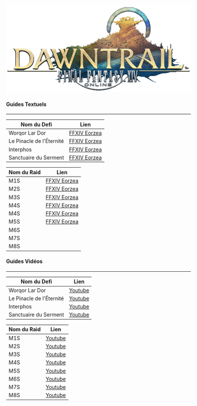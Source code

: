 ![DT Logo](img/Dawntrail_Logo.png)

#### Guides Textuels
---

| Nom du Defi                          | Lien                                                         |
| ------------------------------------ | ------------------------------------------------------------ |
| Worqor Lar Dor       | [FFXIV Eorzea](https://www.ffxiv-eorzea.com/guides-instances/defis/extreme/dawntrail-extreme/guide-valigarmanda-extreme-worqor-lar-dor/2024/09/16/) |
| Le Pinacle de l'Éternité | [FFXIV Eorzea](https://www.ffxiv-eorzea.com/guides-instances/guide-zarool/2024/08/01/) |
| Interphos           | [FFXIV Eorzea](https://www.ffxiv-eorzea.com/guides-instances/guide-reine-eternite-extreme-interphos/2024/12/11/)                                 |
| Sanctuaire du Serment      | [FFXIV Eorzea](https://www.ffxiv-eorzea.com/guides-instances/guide-zelenia-extreme-sanctuaire-du-serment/2025/04/07/)                                 |

| Nom du Raid            | Lien |
| ---------------------- | ---- |
| M1S | [FFXIV Eorzea](https://www.ffxiv-eorzea.com/guides-instances/guide-arcadion-sadique-m1s-poids-mi-lourds-cca-m1s/2024/12/27/) |
| M2S | [FFXIV Eorzea](https://www.ffxiv-eorzea.com/guides-instances/guide-arcadion-sadique-m2s-poids-mi-lourds-cca-m2s/2024/11/12/) |
| M3S | [FFXIV Eorzea](https://www.ffxiv-eorzea.com/guides-instances/guide-arcadion-sadique-m3s-poids-mi-lourds-cca-m3s/2024/12/20/) |
| M4S | [FFXIV Eorzea](https://www.ffxiv-eorzea.com/guides-instances/guide-arcadion-sadique-m4s-phase-1-poids-mi-lourds-cca-m4s/2025/02/09/) |
| M4S | [FFXIV Eorzea](https://www.ffxiv-eorzea.com/guides-instances/guide-arcadion-sadique-m4s-phase-2-poids-mi-lourds-cca-m4s/2025/02/09/) |
| M5S | [FFXIV Eorzea](https://www.ffxiv-eorzea.com/guides-instances/guide-arcadion-sadique-m5s-poids-lourd-leger-cca-m1s/2025/06/14/) |
| M6S |      |
| M7S |      |
| M8S  |      |



#### Guides Vidéos

---

| Nom du Defi                          | Lien                                                         |
| ------------------------------------ | ------------------------------------------------------------ |
| Worqor Lar Dor        | [Youtube](https://youtu.be/0BHlT9TbyJc?si=OwGUSrwjEupUWLIK) |
| Le Pinacle de l'Éternité | [Youtube](https://www.youtube.com/watch?v=uB_-7hCoR-s) |
| Interphos           | [Youtube](https://youtu.be/l5OnNQiWXAo?si=Ldpoyd_NDvhbKIu0)                                                  |
| Sanctuaire du Serment      | [Youtube](https://youtu.be/HWTwIYK_Akg?si=8Rf6M1EnIqva-iYz)                                                  |

| Nom du Raid            | Lien                                                         |
| ---------------------- | ------------------------------------------------------------ |
| M1S        | [Youtube](https://youtu.be/i6gyp6_MQnE?si=eOmdcs0Ph-Rv6olg) |
| M2S | [Youtube](https://youtu.be/rEmc3AxQqDE?si=lTAOEfJvxpzZjvPV) |
| M3S | [Youtube](https://youtu.be/fsyDXdss_qw?si=2SEESFVTJFkPfyWz) |
| M4S | [Youtube](https://youtu.be/ZioFXxs1KyQ?si=iAFuEThGwrBLBV67) |
| M5S | [Youtube](https://youtu.be/hu9DUu_BK4M?si=F5QA7wKuEtaFhbxn) |
| M6S | [Youtube](https://youtu.be/sKzGuecISfg?si=buqYGrfrkNd5Pu3s) |
| M7S | [Youtube](https://youtu.be/rFxzkEVCyto?si=mA-uNrnFCwsJPlVh) |
| M8S  | [Youtube](https://youtu.be/qW3qQ3eX65U?si=rYjAjN562PZy1LTl) |